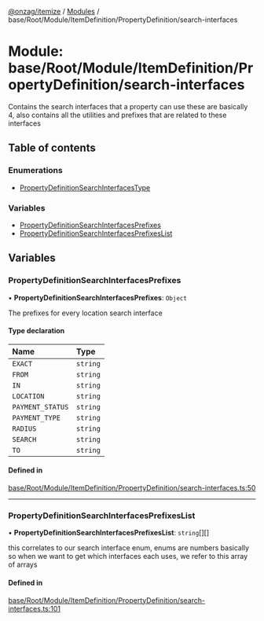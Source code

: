[@onzag/itemize](../README.md) / [Modules](../modules.md) / base/Root/Module/ItemDefinition/PropertyDefinition/search-interfaces

# Module: base/Root/Module/ItemDefinition/PropertyDefinition/search-interfaces

Contains the search interfaces that a property can use
these are basically 4, also contains all the utilities and prefixes
that are related to these interfaces

## Table of contents

### Enumerations

- [PropertyDefinitionSearchInterfacesType](../enums/base_Root_Module_ItemDefinition_PropertyDefinition_search_interfaces.PropertyDefinitionSearchInterfacesType.md)

### Variables

- [PropertyDefinitionSearchInterfacesPrefixes](base_Root_Module_ItemDefinition_PropertyDefinition_search_interfaces.md#propertydefinitionsearchinterfacesprefixes)
- [PropertyDefinitionSearchInterfacesPrefixesList](base_Root_Module_ItemDefinition_PropertyDefinition_search_interfaces.md#propertydefinitionsearchinterfacesprefixeslist)

## Variables

### PropertyDefinitionSearchInterfacesPrefixes

• **PropertyDefinitionSearchInterfacesPrefixes**: `Object`

The prefixes for every location search interface

#### Type declaration

| Name | Type |
| :------ | :------ |
| `EXACT` | `string` |
| `FROM` | `string` |
| `IN` | `string` |
| `LOCATION` | `string` |
| `PAYMENT_STATUS` | `string` |
| `PAYMENT_TYPE` | `string` |
| `RADIUS` | `string` |
| `SEARCH` | `string` |
| `TO` | `string` |

#### Defined in

[base/Root/Module/ItemDefinition/PropertyDefinition/search-interfaces.ts:50](https://github.com/onzag/itemize/blob/f2db74a5/base/Root/Module/ItemDefinition/PropertyDefinition/search-interfaces.ts#L50)

___

### PropertyDefinitionSearchInterfacesPrefixesList

• **PropertyDefinitionSearchInterfacesPrefixesList**: `string`[][]

this correlates to our search interface enum, enums are numbers basically
so when we want to get which interfaces each uses, we refer to this
array of arrays

#### Defined in

[base/Root/Module/ItemDefinition/PropertyDefinition/search-interfaces.ts:101](https://github.com/onzag/itemize/blob/f2db74a5/base/Root/Module/ItemDefinition/PropertyDefinition/search-interfaces.ts#L101)

